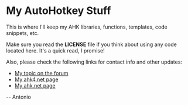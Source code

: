 # My AutoHotkey Stuff

This is where I'll keep my AHK libraries, functions, templates, code snippets, etc.

Make sure you read the **LICENSE** file if you think about using any code located here.
It's a quick read, I promise!

Also, please check the following links for contact info and other updates:
* [My topic on the forum][tf]
* [My ahk4.net page][a4]
* [My ahk.net page][an]

-- Antonio

[tf]: http://www.autohotkey.com/community/viewtopic.php?f=2&t=88198
[a4]: http://masterfocus.ahk4.net
[an]: http://u.ahk.me/MasterFocus